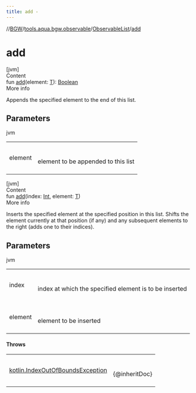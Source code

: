 ```yaml
---
title: add -
---
```

//[BGW](../../../index.md)/[tools.aqua.bgw.observable](../index.md)/[ObservableList](index.md)/[add](add.md)



# add  
[jvm]  
Content  
fun [add](add.md)(element: [T](index.md)): [Boolean](https://kotlinlang.org/api/latest/jvm/stdlib/kotlin/-boolean/index.html)  
More info  


Appends the specified element to the end of this list.



## Parameters  
  
jvm  
  
| | |
|---|---|
| <a name="tools.aqua.bgw.observable/ObservableList/add/#TypeParam(bounds=[kotlin.Any?])/PointingToDeclaration/"></a>element| <a name="tools.aqua.bgw.observable/ObservableList/add/#TypeParam(bounds=[kotlin.Any?])/PointingToDeclaration/"></a><br><br>element to be appended to this list<br><br>|
  
  


[jvm]  
Content  
fun [add](add.md)(index: [Int](https://kotlinlang.org/api/latest/jvm/stdlib/kotlin/-int/index.html), element: [T](index.md))  
More info  


Inserts the specified element at the specified position in this list. Shifts the element currently at that position (if any) and any subsequent elements to the right (adds one to their indices).



## Parameters  
  
jvm  
  
| | |
|---|---|
| <a name="tools.aqua.bgw.observable/ObservableList/add/#kotlin.Int#TypeParam(bounds=[kotlin.Any?])/PointingToDeclaration/"></a>index| <a name="tools.aqua.bgw.observable/ObservableList/add/#kotlin.Int#TypeParam(bounds=[kotlin.Any?])/PointingToDeclaration/"></a><br><br>index at which the specified element is to be inserted<br><br>|
| <a name="tools.aqua.bgw.observable/ObservableList/add/#kotlin.Int#TypeParam(bounds=[kotlin.Any?])/PointingToDeclaration/"></a>element| <a name="tools.aqua.bgw.observable/ObservableList/add/#kotlin.Int#TypeParam(bounds=[kotlin.Any?])/PointingToDeclaration/"></a><br><br>element to be inserted<br><br>|
  


#### Throws  
  
| | |
|---|---|
| <a name="tools.aqua.bgw.observable/ObservableList/add/#kotlin.Int#TypeParam(bounds=[kotlin.Any?])/PointingToDeclaration/"></a>[kotlin.IndexOutOfBoundsException](https://kotlinlang.org/api/latest/jvm/stdlib/kotlin/-index-out-of-bounds-exception/index.html)| <a name="tools.aqua.bgw.observable/ObservableList/add/#kotlin.Int#TypeParam(bounds=[kotlin.Any?])/PointingToDeclaration/"></a><br><br>{@inheritDoc}<br><br>|
  



